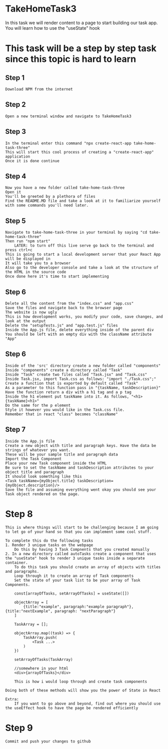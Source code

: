 # TakeHomeTask3
In this task we will render content to a page to start building our task app. You will learn how to use the "useState" hook

# This task will be a step by step task since this topic is hard to learn

## Step 1

    Download NPM from the internet

## Step 2

    Open a new terminal window and navigate to TakeHomeTask3

## Step 3

    In the terminal enter this command "npx create-react-app take-home-task-three"
    This will start this cool process of creating a "create-react-app" application 
    Once it is done continue

## Step 4

    Now you have a new folder called take-home-task-three
    Open it
    You'll be greeted by a plethora of files 
    Find the README.MD file and take a look at it to familiarize yourself with some commands you'll need later.

## Step 5

    Navigate to take-home-task-three in your terminal by saying "cd take-home-task-three"
    Then run "npm start"
        LATER: to turn off this live serve go back to the terminal and press ctrl+c
    This is going to start a local development server that your React App will be displayed in
    It will take you to a browser
    Also go to the developer console and take a look at the structure of the HTML in the source code
    Once done here it's time to start implementing

## Step 6

    Delete all the content from the "index.css" and "app.css"
    Save the files and navigate back to the browser page
    The website is now ugly
    This is how development works, you modify your code, save changes, and look at the output
    Delete the "setupTests.js" and "app.test.js" files
    Inside the App.js file, delete everything inside of the parent div
    You should be left with an empty div with the className attribute "App"

## Step 6

    Inside of the 'src' directory create a new folder called "components"
    Inside "components" create a directory called "Task"
    Inside "Task" create two files called "Task.jsx" and "Task.css"
    Inside Task.jsx, import Task.css as follows: "import "./Task.css";"
    Create a function that is exported by default called "Task"
    As a parameter to this function pass in "{taskName, taskDescription}"
    Have the function return a div with a h1 tag and a p tag
    Inside the h1 element put taskName into it. As follows, "<h1>{taskName}<h1>"
    Do the same for the p element
    Style it however you would like in the Task.css file.
    Remember that in react "class" becomes "className"

## Step 7

    Inside the App.js file
    Create a new object with title and paragraph keys. Have the data be strings of whatever you want.
    These will be your sample title and paragraph data
    Import the Task Component
    Place your new Task component inside the HTML
    Be sure to set the taskName and taskDescription attributes to your object title and paragraph
    It should look something like this 
    <Task taskName={myObject.title} taskDescription={myObject.description}/>
    Save the file and assuming everything went okay you should see your Task object rendered on the page. 

# Step 8

    This is where things will start to be challenging because I am going to let go of your hand so that you can implement some cool stuff.

    To complete this do the following tasks 
    1. Render 3 unique tasks on the webpage
        Do this by having 3 Task Compnents that you created manually
    2. In a new directory called autoTasks create a component that uses the "useState" hook to render 3 unique tasks inside a separate container.
        To do this task you should create an array of objects with titles and paragraphs. 
        Loop through it to create an array of Task components
        Set the state of your task list to be your array of Task Components. 

        const[arrayOfTasks, setArrayOfTasks] = useState([])

        objectArray = [
            {title:"example", paragraph:"example paragraph"}, {title:"nextExample", paragraph: "nextParagraph"}
        ]

        TaskArray = [];

        objectArray.map((task) => {
            TaskArray.push(
                <Task ...>
            )
        })

        setArrayOfTasks(TaskArray)

        //somewhere in your html
        <div>{arrayOfTasks}</div>

        This is how i would loop through and create task components

    Doing both of these methods will show you the power of State in React

    Extra:
        If you want to go above and beyond, find out where you should use the useEffect hook to have the page be rendered efficiently

# Step 9
    
    Commit and push your changes to github